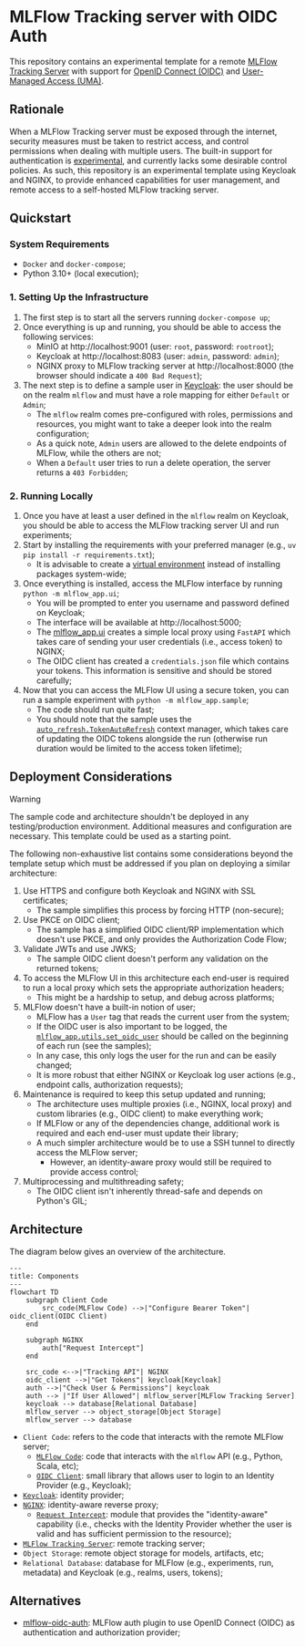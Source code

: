 # MLFlow Tracking server with OIDC Auth

This repository contains an experimental template for a remote [MLFlow Tracking Server](https://mlflow.org/docs/latest/ml/tracking/server/) with support for [OpenID Connect (OIDC)](https://openid.net/developers/how-connect-works/) and [User-Managed Access (UMA)](https://docs.kantarainitiative.org/uma/wg/rec-oauth-uma-grant-2.0.html). 

## Rationale

When a MLFlow Tracking server must be exposed through the internet, security measures must be taken to restrict access, and control permissions when dealing with multiple users. The built-in support for authentication is [experimental](https://mlflow.org/docs/latest/ml/auth/), and currently lacks some desirable control policies. As such, this repository is an experimental template using Keycloak and NGINX, to provide enhanced capabilities for user management, and remote access to a self-hosted MLFlow tracking server.

## Quickstart

### System Requirements

- `Docker` and `docker-compose`;
- Python 3.10+ (local execution);

### 1. Setting Up the Infrastructure

1. The first step is to start all the servers running `docker-compose up`;
2. Once everything is up and running, you should be able to access the following services:
    - MinIO at http://localhost:9001 (user: `root`, password: `rootroot`);
    - Keycloak at http://localhost:8083 (user: `admin`, password: `admin`);
    - NGINX proxy to MLFlow tracking server at http://localhost:8000 (the browser should indicate a `400 Bad Request`);  
3. The next step is to define a sample user in [Keycloak](https://www.keycloak.org/docs/latest/server_admin/index.html#assembly-managing-users_server_administration_guide): the user should be on the realm `mlflow` and must have a role mapping for either `Default` or `Admin`;
    - The `mlflow` realm comes pre-configured with roles, permissions and resources, you might want to take a deeper look into the realm configuration;
    - As a quick note, `Admin` users are allowed to the delete endpoints of MLFlow, while the others are not;
    - When a `Default` user tries to run a delete operation, the server returns a `403 Forbidden`;

### 2. Running Locally

1. Once you have at least a user defined in the `mlflow` realm on Keycloak, you should be able to access the MLFlow tracking server UI and run experiments;
2. Start by installing the requirements with your preferred manager (e.g., `uv pip install -r requirements.txt`);
    - It is advisable to create a [virtual environment](https://docs.python.org/3/library/venv.html) instead of installing packages system-wide;
3. Once everything is installed, access the MLFlow interface by running `python -m mlflow_app.ui`;
    - You will be prompted to enter you username and password defined on Keycloak;
    - The interface will be available at http://localhost:5000;
    - The [mlflow_app.ui](./mlflow_app/ui.py) creates a simple local proxy using `FastAPI` which takes care of sending your user credentials (i.e., access token) to NGINX;
    - The OIDC client has created a `credentials.json` file which contains your tokens. This information is sensitive and should be stored carefully;
4. Now that you can access the MLFlow UI using a secure token, you can run a sample experiment with `python -m mlflow_app.sample`;
    - The code should run quite fast;
    - You should note that the sample uses the [`auto_refresh.TokenAutoRefresh`](./mlflow_app/auto_refresh.py) context manager, which takes care of updating the OIDC tokens alongside the run (otherwise run duration would be limited to the access token lifetime);

## Deployment Considerations

> [!WARNING]  
> The sample code and architecture shouldn't be deployed in any testing/production environment. Additional measures and configuration are necessary. This template could be used as a starting point.

The following non-exhaustive list contains some considerations beyond the template setup which must be addressed if you plan on deploying a similar architecture:

1. Use HTTPS and configure both Keycloak and NGINX with SSL certificates;
    - The sample simplifies this process by forcing HTTP (non-secure);
2. Use PKCE on OIDC client;
    - The sample has a simplified OIDC client/RP implementation which doesn't use PKCE, and only provides the Authorization Code Flow;
3. Validate JWTs and use JWKS;
    - The sample OIDC client doesn't perform any validation on the returned tokens;
4. To access the MLFlow UI in this architecture each end-user is required to run a local proxy which sets the appropriate authorization headers;
    - This might be a hardship to setup, and debug across platforms;
5. MLFlow doesn't have a built-in notion of user;
    - MLFlow has a `User` tag that reads the current user from the system;
    - If the OIDC user is also important to be logged, the [`mlflow_app.utils.set_oidc_user`](./mlflow_app/utils.py) should be called on the beginning of each run (see the samples);
    - In any case, this only logs the user for the run and can be easily changed;
    - It is more robust that either NGINX or Keycloak log user actions (e.g., endpoint calls, authorization requests);
6. Maintenance is required to keep this setup updated and running;
    - The architecture uses multiple proxies (i.e., NGINX, local proxy) and custom libraries (e.g., OIDC client) to make everything work;
    - If MLFlow or any of the dependencies change, additional work is required and each end-user must update their library;
    - A much simpler architecture would be to use a SSH tunnel to directly access the MLFlow server;
        - However, an identity-aware proxy would still be required to provide access control;
7. Multiprocessing and multithreading safety;
    - The OIDC client isn't inherently thread-safe and depends on Python's GIL;

## Architecture

The diagram below gives an overview of the architecture. 

```mermaid
---
title: Components
---
flowchart TD
    subgraph Client Code
        src_code(MLFlow Code) -->|"Configure Bearer Token"| oidc_client(OIDC Client)
    end

    subgraph NGINX
        auth["Request Intercept"]
    end

    src_code <-->|"Tracking API"| NGINX
    oidc_client -->|"Get Tokens"| keycloak[Keycloak]
    auth -->|"Check User & Permissions"| keycloak
    auth --> |"If User Allowed"| mlflow_server[MLFlow Tracking Server]
    keycloak --> database[Relational Database]
    mlflow_server --> object_storage[Object Storage]
    mlflow_server --> database
```

- `Client Code`: refers to the code that interacts with the remote MLFlow server;
    - [`MLFlow Code`](./mlflow_app): code that interacts with the `mlflow` API (e.g., Python, Scala, etc);
    - [`OIDC Client`](./oidc_client): small library that allows user to login to an Identity Provider (e.g., Keycloak);
- [`Keycloak`](./keycloak): identity provider;
- [`NGINX`](./nginx): identity-aware reverse proxy;
    - [`Request Intercept`](./nginx/scripts/intercept.js): module that provides the "identity-aware" capability (i.e., checks with the Identity Provider whether the user is valid and has sufficient permission to the resource);
- [`MLFlow Tracking Server`](./mlflow-server): remote tracking server;
- `Object Storage`: remote object storage for models, artifacts, etc;
- `Relational Database`: database for MLFlow (e.g., experiments, run, metadata) and Keycloak (e.g., realms, users, tokens);

## Alternatives

- [mlflow-oidc-auth](https://github.com/mlflow-oidc/mlflow-oidc-auth): MLFlow auth plugin to use OpenID Connect (OIDC) as authentication and authorization provider;

